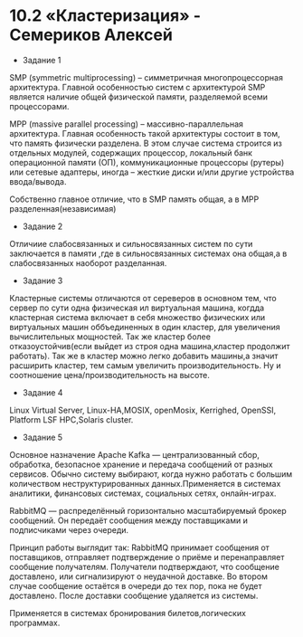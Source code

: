 # 10.2 «Кластеризация» - Семериков Алексей
* Задание 1

SMP (symmetric multiprocessing) – симметричная многопроцессорная архитектура.
Главной особенностью систем с архитектурой SMP является наличие общей
физической памяти, разделяемой всеми процессорами.


MPP (massive parallel processing) – массивно-параллельная архитектура.
Главная особенность такой архитектуры состоит в том,
что память физически разделена. В этом случае система строится из отдельных
модулей, содержащих процессор, локальный банк операционной памяти (ОП), 
коммуникационные процессоры (рутеры) или сетевые адаптеры, 
иногда – жесткие диски и/или другие устройства ввода/вывода.


Собственно главное отличие, что в SMP память общая,
а в MPP разделенная(независимая)


* Задание 2

Отличиие слабосвязанных и сильносвязанных систем по сути заключается в памяти
,где в сильносвязанных системах она общая,а в слабосвязанных наоборот 
разделанная.


* Задание 3

Кластерные системы отличаются от сереверов в основном тем, что сервер по сути
одна физическая ил виртуальная машина, когдда кластерная система включает в 
себя множество физических или виртуальных машин оббъединенных в один кластер,
для увеличения вычислительных мощностей. Так же кластер более
отказоустойчив(если выйдет из строя одна машина,кластер продолжит работать).
Так же в кластер можно легко добавить машины,а значит расширить кластер,
тем самым увеличить производительность. Ну и соотношение
цена/производительность на высоте.

* Задание 4

Linux Virtual Server, Linux-HA,MOSIX, openMosix, Kerrighed, OpenSSI,
Platform LSF HPC,Solaris cluster.


* Задание 5

Основное назначение Apache Kafka — централизованный сбор, обработка,
безопасное хранение и передача сообщений от разных сервисов. 
Обычно систему выбирают, когда нужно работать с большим количеством 
неструктурированных данных.Применяется в системах аналитики, 
финансовых системах, социальных сетях, онлайн-играх.


RabbitMQ — распределённый горизонтально масштабируемый брокер сообщений. 
Он передаёт сообщения между поставщиками и подписчиками через очереди. 


Принцип работы выглядит так:
RabbitMQ принимает сообщения от поставщиков, отправляет подтверждение о 
приёме и перенаправляет сообщение получателям.
Получатели подтверждают, что сообщение доставлено, или сигнализируют о 
неудачной доставке. Во втором случае сообщение остаётся в очереди до тех пор,
пока не будет доставлено.
После доставки сообщение удаляется из системы. 


Применяется в системах бронирования билетов,логических программах.

